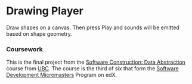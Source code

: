 # Drawing Player

Draw shapes on a canvas. Then press Play and sounds will be emitted based on shape geometry.

### Coursework

This is the final project from the [Software Construction: Data Abstraction](https://www.edx.org/course/software-construction-data-abstraction) course from [UBC](https://www.ubc.ca/). The course is the third of six that form the [Software Development Micromasters](https://www.edx.org/micromasters/ubcx-software-development) Program on edX.
